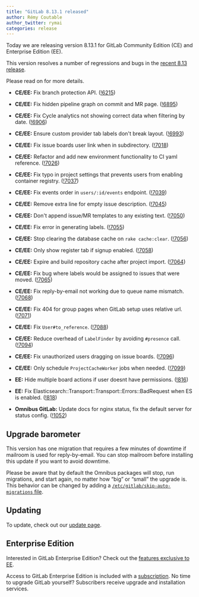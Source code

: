 ```yaml
---
title: "GitLab 8.13.1 released"
author: Rémy Coutable
author_twitter: rymai
categories: release
---
```


Today we are releasing version 8.13.1 for GitLab Community Edition (CE) and
Enterprise Edition (EE).

This version resolves a number of regressions and bugs in the [recent 8.13
release](/2016/10/22/gitlab-8-13-released).

Please read on for more details.

<!-- more -->

- **CE/EE:** Fix branch protection API. ([!6215])
- **CE/EE:** Fix hidden pipeline graph on commit and MR page. ([!6895])
- **CE/EE:** Fix Cycle analytics not showing correct data when filtering by date. ([!6906])
- **CE/EE:** Ensure custom provider tab labels don't break layout. ([!6993])
- **CE/EE:** Fix issue boards user link when in subdirectory. ([!7018])
- **CE/EE:** Refactor and add new environment functionality to CI yaml reference. ([!7026])
- **CE/EE:** Fix typo in project settings that prevents users from enabling container registry. ([!7037])
- **CE/EE:** Fix events order in `users/:id/events` endpoint. ([!7039])
- **CE/EE:** Remove extra line for empty issue description. ([!7045])
- **CE/EE:** Don't append issue/MR templates to any existing text. ([!7050])
- **CE/EE:** Fix error in generating labels. ([!7055])
- **CE/EE:** Stop clearing the database cache on `rake cache:clear`. ([!7056])
- **CE/EE:** Only show register tab if signup enabled. ([!7058])
- **CE/EE:** Expire and build repository cache after project import. ([!7064])
- **CE/EE:** Fix bug where labels would be assigned to issues that were moved. ([!7065])
- **CE/EE:** Fix reply-by-email not working due to queue name mismatch. ([!7068])
- **CE/EE:** Fix 404 for group pages when GitLab setup uses relative url. ([!7071])
- **CE/EE:** Fix `User#to_reference`. ([!7088])
- **CE/EE:** Reduce overhead of `LabelFinder` by avoiding `#presence` call. ([!7094])
- **CE/EE:** Fix unauthorized users dragging on issue boards. ([!7096])
- **CE/EE:** Only schedule `ProjectCacheWorker` jobs when needed. ([!7099])

- **EE:** Hide multiple board actions if user doesnt have permissions. ([!816])
- **EE:** Fix Elasticsearch::Transport::Transport::Errors::BadRequest when ES is enabled. ([!818])

- **Omnibus GitLab:** Update docs for nginx status, fix the default server for status config. ([!1052])

[!6215]: https://gitlab.com/gitlab-org/gitlab-ce/merge_requests/6215
[!6895]: https://gitlab.com/gitlab-org/gitlab-ce/merge_requests/6895
[!6906]: https://gitlab.com/gitlab-org/gitlab-ce/merge_requests/6906
[!6993]: https://gitlab.com/gitlab-org/gitlab-ce/merge_requests/6993
[!7018]: https://gitlab.com/gitlab-org/gitlab-ce/merge_requests/7018
[!7026]: https://gitlab.com/gitlab-org/gitlab-ce/merge_requests/7026
[!7037]: https://gitlab.com/gitlab-org/gitlab-ce/merge_requests/7037
[!7039]: https://gitlab.com/gitlab-org/gitlab-ce/merge_requests/7039
[!7045]: https://gitlab.com/gitlab-org/gitlab-ce/merge_requests/7045
[!7050]: https://gitlab.com/gitlab-org/gitlab-ce/merge_requests/7050
[!7055]: https://gitlab.com/gitlab-org/gitlab-ce/merge_requests/7055
[!7056]: https://gitlab.com/gitlab-org/gitlab-ce/merge_requests/7056
[!7058]: https://gitlab.com/gitlab-org/gitlab-ce/merge_requests/7058
[!7064]: https://gitlab.com/gitlab-org/gitlab-ce/merge_requests/7064
[!7065]: https://gitlab.com/gitlab-org/gitlab-ce/merge_requests/7065
[!7068]: https://gitlab.com/gitlab-org/gitlab-ce/merge_requests/7068
[!7071]: https://gitlab.com/gitlab-org/gitlab-ce/merge_requests/7071
[!7088]: https://gitlab.com/gitlab-org/gitlab-ce/merge_requests/7088
[!7094]: https://gitlab.com/gitlab-org/gitlab-ce/merge_requests/7094
[!7096]: https://gitlab.com/gitlab-org/gitlab-ce/merge_requests/7096
[!7099]: https://gitlab.com/gitlab-org/gitlab-ce/merge_requests/7099

[!816]: https://gitlab.com/gitlab-org/gitlab-ee/merge_requests/816
[!818]: https://gitlab.com/gitlab-org/gitlab-ee/merge_requests/818

[!1052]: https://gitlab.com/gitlab-org/omnibus-gitlab/merge_requests/1052

## Upgrade barometer

This version has one migration that requires a few minutes of downtime if mailroom
is used for reply-by-email. You can stop mailroom before installing this update if
you want to avoid downtime.

Please be aware that by default the Omnibus packages will stop, run migrations,
and start again, no matter how “big” or “small” the upgrade is. This behavior
can be changed by adding a [`/etc/gitlab/skip-auto-migrations`
file](http://doc.gitlab.com/omnibus/update/README.html).

## Updating

To update, check out our [update page](https://about.gitlab.com/update/).

## Enterprise Edition

Interested in GitLab Enterprise Edition? Check out the [features exclusive to
EE](https://about.gitlab.com/features/#enterprise).

Access to GitLab Enterprise Edition is included with a [subscription](https://about.gitlab.com/pricing/).
No time to upgrade GitLab yourself? Subscribers receive upgrade and installation
services.
